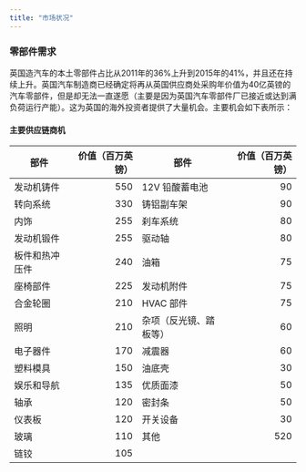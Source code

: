 ```yaml
---
title: "市场状况"
---
```


### 零部件需求
英国造汽车的本土零部件占比从2011年的36%上升到2015年的41%，并且还在持续上升。英国汽车制造商已经确定将再从英国供应商处采购年价值为40亿英镑的汽车零部件，但是却无法一直遂愿（主要是因为英国汽车零部件厂已接近或达到满负荷运行产能）。这为英国的海外投资者提供了大量机会。主要机会如下表所示：

#### 主要供应链商机

| 部件 | 价值（百万英镑） | 部件  | 价值（百万英镑） |
|---|---:|---|---:|
| 发动机铸件 | 550 | 12V 铅酸蓄电池 | 90 |
| 转向系统 | 330 | 铸铝副车架 | 90 |
| 内饰 | 255 | 刹车系统 | 80 |
| 发动机锻件 | 255 | 驱动轴 | 80 |
| 板件和热冲压件 | 240 | 油箱 | 75 |
| 座椅部件 | 225 | 发动机附件 | 75 |
| 合金轮圈 | 210 | HVAC 部件 | 75 |
| 照明 | 210 | 杂项（反光镜、踏板等） | 60 |
| 电子器件 | 170 | 减震器 | 60 |
| 塑料模具 | 150 | 油底壳 | 30 |
| 娱乐和导航 | 135 | 优质面漆 | 50 |
| 轴承 | 120 | 密封条 | 50 |
| 仪表板 | 120 | 开关设备	 | 30 |
| 玻璃 | 110 | 其他 | 520 |
| 链铰 | 105 |